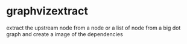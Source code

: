 # graphvizextract
extract the upstream node from a node or a list of node from a big dot graph and create a image of the dependencies
